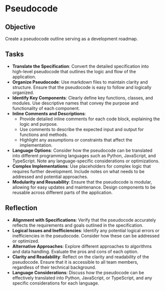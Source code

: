 # Pseudocode

## Objective
Create a pseudocode outline serving as a development roadmap.

## Tasks
- **Translate the Specification**: Convert the detailed specification into high-level pseudocode that outlines the logic and flow of the application.
- **Organize Pseudocode**: Use markdown files to maintain clarity and structure. Ensure that the pseudocode is easy to follow and logically organized.
- **Identify Key Components**: Clearly define key functions, classes, and modules. Use descriptive names that convey the purpose and functionality of each component.
- **Inline Comments and Descriptions**:
  - Provide detailed inline comments for each code block, explaining the logic and purpose.
  - Use comments to describe the expected input and output for functions and methods.
  - Highlight any assumptions or constraints that affect the implementation.
- **Language Options**: Consider how the pseudocode can be translated into different programming languages such as Python, JavaScript, and TypeScript. Note any language-specific considerations or optimizations.
- **Complex Implementations**: Use placeholders for complex logic that requires further development. Include notes on what needs to be addressed and potential approaches.
- **Modularity and Reusability**: Ensure that the pseudocode is modular, allowing for easy updates and maintenance. Design components to be reusable across different parts of the application.

## Reflection
- **Alignment with Specifications**: Verify that the pseudocode accurately reflects the requirements and goals outlined in the specification.
- **Logical Issues and Inefficiencies**: Identify any potential logical errors or inefficiencies in the pseudocode. Consider how these can be addressed or optimized.
- **Alternative Approaches**: Explore different approaches to algorithms and data handling. Evaluate the pros and cons of each option.
- **Clarity and Readability**: Reflect on the clarity and readability of the pseudocode. Ensure that it is accessible to all team members, regardless of their technical background.
- **Language Considerations**: Discuss how the pseudocode can be effectively translated into Python, JavaScript, or TypeScript, and any specific considerations for each language.
